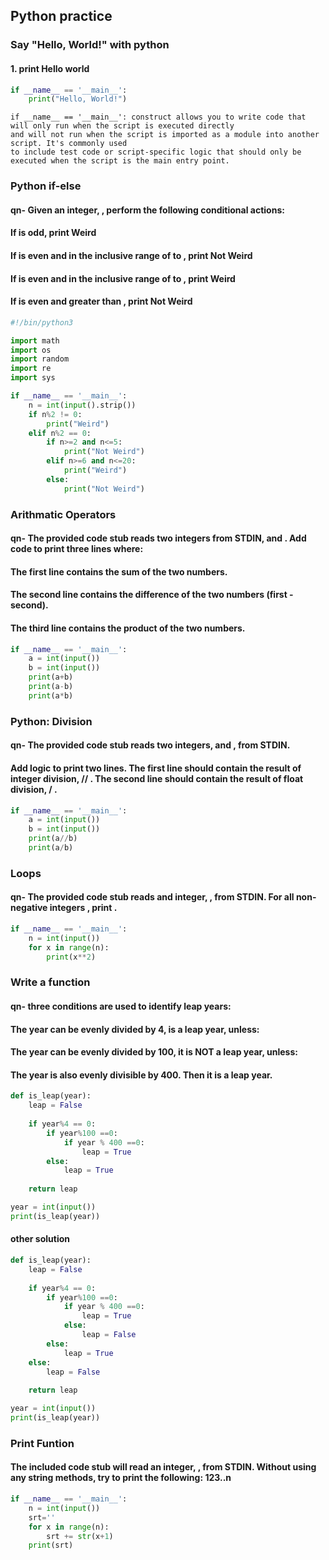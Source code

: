 ## Python practice

### Say "Hello, World!" with python 
#### 1. print Hello world
``` py
if __name__ == '__main__':
    print("Hello, World!")
```

```
if __name__ == '__main__': construct allows you to write code that will only run when the script is executed directly 
and will not run when the script is imported as a module into another script. It's commonly used 
to include test code or script-specific logic that should only be executed when the script is the main entry point.
```


### Python if-else 
#### qn- Given an integer, , perform the following conditional actions:
#### If  is odd, print Weird
#### If  is even and in the inclusive range of  to , print Not Weird
#### If  is even and in the inclusive range of  to , print Weird
#### If  is even and greater than , print Not Weird

``` py
#!/bin/python3

import math
import os
import random
import re
import sys

if __name__ == '__main__':
    n = int(input().strip())
    if n%2 != 0:
        print("Weird")
    elif n%2 == 0:
        if n>=2 and n<=5:
            print("Not Weird")
        elif n>=6 and n<=20:
            print("Weird")
        else:
            print("Not Weird")
```            

### Arithmatic Operators 
#### qn- The provided code stub reads two integers from STDIN,  and . Add code to print three lines where:
#### The first line contains the sum of the two numbers.
#### The second line contains the difference of the two numbers (first - second).
#### The third line contains the product of the two numbers.

``` py
if __name__ == '__main__':
    a = int(input())
    b = int(input())
    print(a+b)
    print(a-b)
    print(a*b)
```

### Python: Division 
#### qn- The provided code stub reads two integers,  and , from STDIN.
#### Add logic to print two lines. The first line should contain the result of integer division,  // . The second line should contain the result of float division,  / .

``` py
if __name__ == '__main__':
    a = int(input())
    b = int(input())
    print(a//b)
    print(a/b)
```


### Loops
#### qn- The provided code stub reads and integer, , from STDIN. For all non-negative integers , print .

``` py
if __name__ == '__main__':
    n = int(input())
    for x in range(n):
        print(x**2)
```


### Write a function 
#### qn- three conditions are used to identify leap years:
#### The year can be evenly divided by 4, is a leap year, unless:
#### The year can be evenly divided by 100, it is NOT a leap year, unless:
#### The year is also evenly divisible by 400. Then it is a leap year.
```py
def is_leap(year):
    leap = False
    
    if year%4 == 0:
        if year%100 ==0:
            if year % 400 ==0:
                leap = True
        else:
            leap = True
    
    return leap

year = int(input())
print(is_leap(year))
```

#### other solution 
```py
def is_leap(year):
    leap = False
    
    if year%4 == 0:
        if year%100 ==0:
            if year % 400 ==0:
                leap = True
            else:
                leap = False
        else:
            leap = True
    else:
        leap = False
    
    return leap

year = int(input())
print(is_leap(year))
```

### Print Funtion 
#### The included code stub will read an integer, , from STDIN. Without using any string methods, try to print the following: 123..n

```py
if __name__ == '__main__':
    n = int(input())
    srt=''
    for x in range(n):
        srt += str(x+1)
    print(srt)
```


